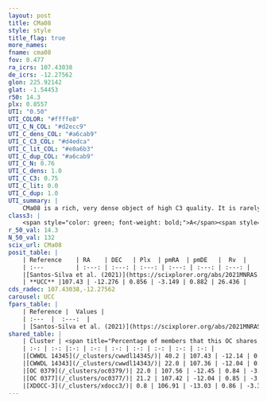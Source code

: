 ```yaml
---
layout: post
title: CMa08
style: style
title_flag: true
more_names: 
fname: cma08
fov: 0.477
ra_icrs: 107.43038
de_icrs: -12.27562
glon: 225.92142
glat: -1.54453
r50: 14.3
plx: 0.8557
UTI: "0.50"
UTI_COLOR: "#ffffe8"
UTI_C_N_COL: "#d2ecc9"
UTI_C_dens_COL: "#a6cab9"
UTI_C_C3_COL: "#d4edca"
UTI_C_lit_COL: "#e0a6b3"
UTI_C_dup_COL: "#a6cab9"
UTI_C_N: 0.76
UTI_C_dens: 1.0
UTI_C_C3: 0.75
UTI_C_lit: 0.0
UTI_C_dup: 1.0
UTI_summary: |
    CMa08 is a rich, very dense object of high C3 quality. It is rarely studied in the literature. This object shares a moderate percentage of members with 5 later reported entries.
class3: |
    <span style="color: green; font-weight: bold;">A</span><span style="color: #FFC300; font-weight: bold;">B</span>
r_50_val: 14.3
N_50_val: 132
scix_url: CMa08
posit_table: |
    | Reference    | RA    | DEC   | Plx  | pmRA  | pmDE   |  Rv  |
    | :---         | :---: | :---: | :---: | :---: | :---: | :---: |
    |[Santos-Silva et al. (2021)](https://scixplorer.org/abs/2021MNRAS.508.1033S) | 107.43 | -12.3 | 0.84 | -3.13 | 0.87 | -- |
    | **UCC** |107.43 | -12.276 | 0.856 | -3.149 | 0.882 | 26.436 | 
cds_radec: 107.43038,-12.27562
carousel: UCC
fpars_table: |
    | Reference |  Values |
    | :---  |  :---:  |
    | [Santos-Silva et al. (2021)](https://scixplorer.org/abs/2021MNRAS.508.1033S) | `AVPM=1.01, AVPf=0.99, DPM=1138, DPf=1005.0, AgeM=18.0, AgeF=18, [Fe/H]M=0.05, [Fe/H]f=0.05` |
shared_table: |
    | Cluster | <span title="Percentage of members that this OC shares with the ones listed">%</span>   | RA   | DEC   | Plx   | pmRA  | pmDE  | Rv | UTI |
    | :-: | :-: |:-: | :-: | :-: | :-: | :-: | :-: | :-: |
    |[CWWDL 14345](/_clusters/cwwdl14345/)| 40.2 | 107.43 | -12.14 | 0.87 | -3.2 | 0.92 | 22.81 |0.01 |
    |[CWWDL 14343](/_clusters/cwwdl14343/)| 22.0 | 107.36 | -12.04 | 0.85 | -3.28 | 0.96 | 21.1 |0.01 |
    |[OC 0379](/_clusters/oc0379/)| 22.0 | 107.56 | -12.45 | 0.84 | -3.05 | 0.84 | 25.92 |0.0 |
    |[OC 0377](/_clusters/oc0377/)| 21.2 | 107.42 | -12.04 | 0.85 | -3.26 | 0.94 | 20.73 |0.0 |
    |[XDOCC-3](/_clusters/xdocc3/)| 0.8 | 106.91 | -13.03 | 0.86 | -3.38 | 0.6 | 29.19 |0.09 |
---
```

